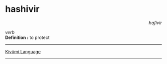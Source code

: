 
# hashivir

<div align="right"><i>haʃivir</i></div>

*verb*  
**Definition :** to protect  

---

[Kivümi Language](../README.md)

---
